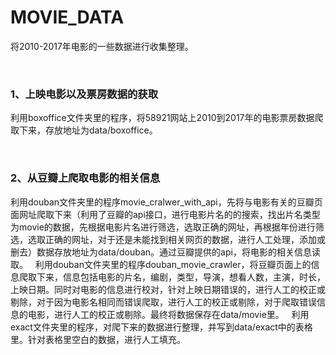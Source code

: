 # MOVIE_DATA
将2010-2017年电影的一些数据进行收集整理。

&nbsp;
&nbsp;

### 1、上映电影以及票房数据的获取

利用boxoffice文件夹里的程序，将58921网站上2010到2017年的电影票房数据爬取下来，存放地址为data/boxoffice。  

&nbsp;
&nbsp;
 
### 2、从豆瓣上爬取电影的相关信息

利用douban文件夹里的程序movie_cralwer_with_api，先将与电影有关的豆瓣页面网址爬取下来（利用了豆瓣的api接口，进行电影片名的的搜索，找出片名类型为movie的数据，先根据电影片名进行筛选，选取正确的网址，再根据年份进行筛选，选取正确的网址，对于还是未能找到相关网页的数据，进行人工处理，添加或删去）数据存放地址为data/douban。通过豆瓣提供的api，将电影的相关信息读取。
&nbsp;
利用douban文件夹里的程序douban_movie_crawler，将豆瓣页面上的信息爬取下来，信息包括电影的片名，编剧，类型，导演，想看人数，主演，时长，上映日期。同时对电影的信息进行校对，针对上映日期错误的，进行人工的校正或剔除，对于因为电影名相同而错误爬取，进行人工的校正或剔除，对于爬取错误信息的电影，进行人工的校正或剔除。最终将数据保存在data/movie里。
&nbsp;
利用exact文件夹里的程序，对爬下来的数据进行整理，并写到data/exact中的表格里。针对表格里空白的数据，进行人工填充。
&nbsp;
&nbsp;
 
